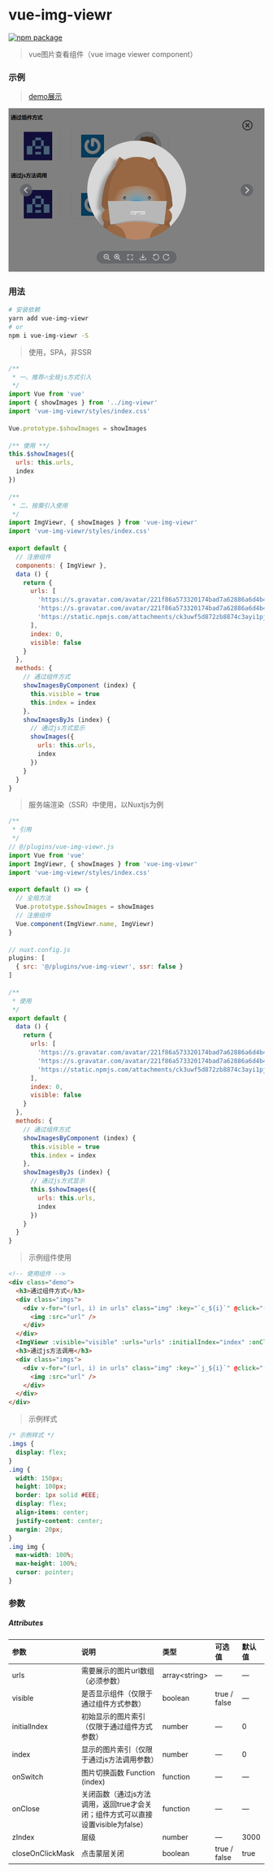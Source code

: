 # vue-img-viewr

[![npm package](https://img.shields.io/npm/v/vue-img-viewr.svg)](https://www.npmjs.com/package/vue-img-viewr)

> vue图片查看组件（vue image viewer component）  

### 示例

> [demo展示](https://jekorx.github.io/vue-img-viewr)  

![vue-img-viewr](screenshot/pic0.png)

### 用法

```bash
# 安装依赖
yarn add vue-img-viewr
# or
npm i vue-img-viewr -S
```

> 使用，SPA，非SSR  

```javascript
/**
 * 一、推荐🔥全局js方式引入
 */
import Vue from 'vue'
import { showImages } from '../img-viewr'
import 'vue-img-viewr/styles/index.css'

Vue.prototype.$showImages = showImages

/** 使用 **/
this.$showImages({
  urls: this.urls,
  index
})

/**
 * 二、按需引入使用
 */
import ImgViewr, { showImages } from 'vue-img-viewr'
import 'vue-img-viewr/styles/index.css'

export default {
  // 注册组件
  components: { ImgViewr },
  data () {
    return {
      urls: [
        'https://s.gravatar.com/avatar/221f86a573320174bad7a62886a6d4b4?size=100&default=retro',
        'https://s.gravatar.com/avatar/221f86a573320174bad7a62886a6d4b4',
        'https://static.npmjs.com/attachments/ck3uwf5d872zb8874c3ayi1pj-icon-pro-wombat-3x.png'
      ],
      index: 0,
      visible: false
    }
  },
  methods: {
    // 通过组件方式
    showImagesByComponent (index) {
      this.visible = true
      this.index = index
    },
    showImagesByJs (index) {
      // 通过js方式显示
      showImages({
        urls: this.urls,
        index
      })
    }
  }
}
```

> 服务端渲染（SSR）中使用，以Nuxtjs为例  

```javascript
/**
 * 引用
 */
// @/plugins/vue-img-viewr.js
import Vue from 'vue'
import ImgViewr, { showImages } from 'vue-img-viewr'
import 'vue-img-viewr/styles/index.css'

export default () => {
  // 全局方法
  Vue.prototype.$showImages = showImages
  // 注册组件
  Vue.component(ImgViewr.name, ImgViewr)
}

// nuxt.config.js
plugins: [
  { src: '@/plugins/vue-img-viewr', ssr: false }
]

/**
 * 使用
 */
export default {
  data () {
    return {
      urls: [
        'https://s.gravatar.com/avatar/221f86a573320174bad7a62886a6d4b4?size=100&default=retro',
        'https://s.gravatar.com/avatar/221f86a573320174bad7a62886a6d4b4',
        'https://static.npmjs.com/attachments/ck3uwf5d872zb8874c3ayi1pj-icon-pro-wombat-3x.png'
      ],
      index: 0,
      visible: false
    }
  },
  methods: {
    // 通过组件方式
    showImagesByComponent (index) {
      this.visible = true
      this.index = index
    },
    showImagesByJs (index) {
      // 通过js方式显示
      this.$showImages({
        urls: this.urls,
        index
      })
    }
  }
}
```

> 示例组件使用

```html
<!-- 使用组件 -->
<div class="demo">
  <h3>通过组件方式</h3>
  <div class="imgs">
    <div v-for="(url, i) in urls" class="img" :key="`c_${i}`" @click="() => showImagesByComponent(i)">
      <img :src="url" />
    </div>
  </div>
  <ImgViewr :visible="visible" :urls="urls" :initialIndex="index" :onClose="() => (visible = false)" />
  <h3>通过js方法调用</h3>
  <div class="imgs">
    <div v-for="(url, i) in urls" class="img" :key="`j_${i}`" @click="() => showImagesByJs(i)">
      <img :src="url" />
    </div>
  </div>
</div>
```

> 示例样式  

```css
/* 示例样式 */
.imgs {
  display: flex;
}
.img {
  width: 150px;
  height: 100px;
  border: 1px solid #EEE;
  display: flex;
  align-items: center;
  justify-content: center;
  margin: 20px;
}
.img img {
  max-width: 100%;
  max-height: 100%;
  cursor: pointer;
}
```

### 参数

##### Attributes

| 参数             | 说明                                       | 类型           | 可选值          | 默认值 |
| :--------------- | :----------------------------------------- | :------------- | :------------- | :----- |
| urls             | 需要展示的图片url数组（必须参数）           | array&#60;string&#62; | —       | —      |
| visible          | 是否显示组件（仅限于通过组件方式参数）      | boolean         | true / false  | —      |
| initialIndex     | 初始显示的图片索引（仅限于通过组件方式参数）| number          | —             | 0      |
| index            | 显示的图片索引（仅限于通过js方法调用参数）  | number          | —             | 0      |
| onSwitch         | 图片切换函数 Function (index)              | function        | —             | —      |
| onClose          | 关闭函数（通过js方法调用，返回true才会关闭；组件方式可以直接设置visible为false） | function | — | — |
| zIndex           | 层级                                      | number          | —             | 3000    |
| closeOnClickMask | 点击蒙层关闭                              | boolean         | true / false   | true    |

